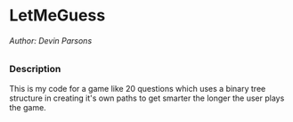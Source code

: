 # LetMeGuess

###### Author: Devin Parsons

### Description
This is my code for a game like 20 questions which uses a binary tree structure in creating it's own paths to get smarter the longer the user plays the game.
